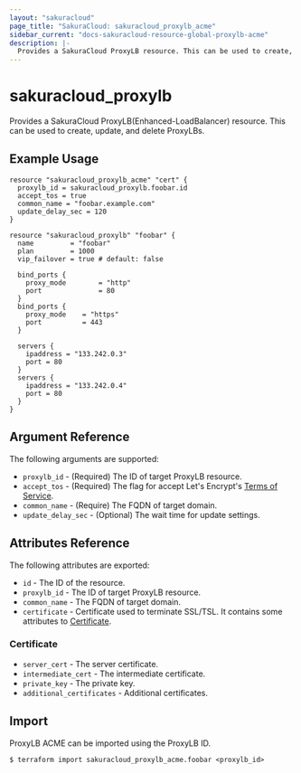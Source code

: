 ```yaml
---
layout: "sakuracloud"
page_title: "SakuraCloud: sakuracloud_proxylb_acme"
sidebar_current: "docs-sakuracloud-resource-global-proxylb-acme"
description: |-
  Provides a SakuraCloud ProxyLB resource. This can be used to create, update, and delete ProxyLBs.
---
```


# sakuracloud\_proxylb

Provides a SakuraCloud ProxyLB(Enhanced-LoadBalancer) resource. This can be used to create, update, and delete ProxyLBs.

## Example Usage

```hcl
resource "sakuracloud_proxylb_acme" "cert" {
  proxylb_id = sakuracloud_proxylb.foobar.id
  accept_tos = true
  common_name = "foobar.example.com"
  update_delay_sec = 120
}

resource "sakuracloud_proxylb" "foobar" {
  name         = "foobar"
  plan         = 1000 
  vip_failover = true # default: false

  bind_ports {
    proxy_mode        = "http"
    port              = 80
  }
  bind_ports {
    proxy_mode    = "https"
    port          = 443
  }
  
  servers {
    ipaddress = "133.242.0.3"
    port = 80
  }
  servers {
    ipaddress = "133.242.0.4"
    port = 80
  }
}
```

## Argument Reference

The following arguments are supported:

* `proxylb_id` - (Required) The ID of target ProxyLB resource.  
* `accept_tos` - (Required) The flag for accept Let's Encrypt's [Terms of Service](https://letsencrypt.org/repository/).  
* `common_name` - (Require) The FQDN of target domain.  
* `update_delay_sec` - (Optional) The wait time for update settings.

## Attributes Reference

The following attributes are exported:

* `id` - The ID of the resource.
* `proxylb_id` - The ID of target ProxyLB resource.  
* `common_name` - The FQDN of target domain.  
* `certificate` - Certificate used to terminate SSL/TSL. It contains some attributes to [Certificate](#certificate).

### Certificate

* `server_cert` - The server certificate.
* `intermediate_cert` - The intermediate certificate.
* `private_key` - The private key.
* `additional_certificates` - Additional certificates.

## Import

ProxyLB ACME can be imported using the ProxyLB ID.

```
$ terraform import sakuracloud_proxylb_acme.foobar <proxylb_id>
```

